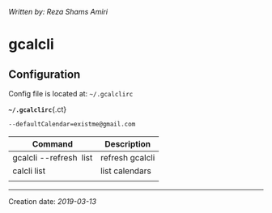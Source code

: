 _Written by: Reza Shams Amiri_

# gcalcli

## Configuration
Config file is located at: `~/.gcalclirc`

__`~/.gcalclirc`__{.ct}
``` sh
--defaultCalendar=existme@gmail.com
```


| Command | Description |
| ------- | ----------- |
| gcalcli --refresh  list | refresh gcalcli |
| calcli list | list calendars |
|  |  |


- - -

Creation date: _2019-03-13_